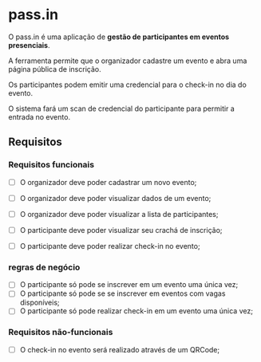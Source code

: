 # pass.in

O pass.in é uma aplicação de **gestão de participantes em eventos presenciais**.

A ferramenta permite que o organizador cadastre um evento e abra uma página pública de inscrição.

Os participantes podem emitir uma credencial para o check-in no dia do evento.

O sistema fará um scan de credencial do participante para permitir a entrada no evento.

## Requisitos

### Requisitos funcionais

- [ ] O organizador deve poder cadastrar um novo evento;
- [ ] O organizador deve poder visualizar dados de um evento;
- [ ] O organizador deve poder visualizar a lista de participantes;
- [ ] O participante deve poder visualizar seu crachá de inscrição;
- [ ] O participante deve poder realizar check-in no evento;


### regras de negócio

- [ ] O participante só pode se inscrever em um evento uma única vez;
- [ ] O participante só pode se se inscrever em eventos com vagas disponíveis;
- [ ] O participante só pode realizar check-in em um evento uma única vez;

### Requisitos não-funcionais

- [ ] O check-in no evento será realizado através de um QRCode;